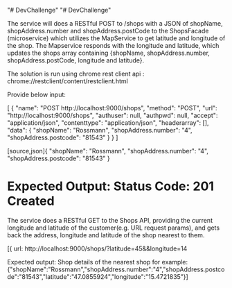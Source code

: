 "# DevChallenge" 
"# DevChallenge" 


The service will does a RESTful POST to /shops with a JSON of shopName, shopAddress.number and shopAddress.postCode to the ShopsFacade (microservice) which utilizes the MapService to get latitude and longitude of the shop. The Mapservice responds with the longitude and latitude, which updates the shops array containing {shopName, shopAddress.number, shopAddress.postCode, longitude and latitude}.


The solution is run using chrome rest client api : chrome://restclient/content/restclient.html

Provide below input:

[
   {
      "name": "POST http://localhost:9000/shops",
      "method": "POST",
      "url": "http://localhost:9000/shops",
      "authuser": null,
      "authpwd": null,
      "accept": "application/json",
      "contenttype": "application/json",
      "headerarray": [],
      "data": {
         "shopName": "Rossmann",
         "shopAddress.number": "4",
         "shopAddress.postcode": "81543"
      }
   }
]

[source,json]{
         "shopName": "Rossmann",
         "shopAddress.number": "4",
         "shopAddress.postcode": "81543"
      }

Expected Output:
  Status Code: 201 Created
=========================================================

The service does a RESTful GET to the Shops API, providing the  current longitude and latitude of the customer(e.g. URL request params), and gets back the address, longitude and latitude of the shop nearest to them.

[{
url: http://localhost:9000/shops/?latitude=45&&longitude=14

Expected output:
Shop details of the nearest shop for example:
{"shopName":"Rossmann","shopAddress.number":"4","shopAddress.postcode":"81543","latitude":"47.0855924","longitude":"15.4721835"}]
